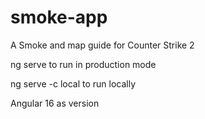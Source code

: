 # smoke-app
A Smoke and map guide for Counter Strike 2

ng  serve to run in production mode

ng serve -c local to run locally

Angular 16 as version
